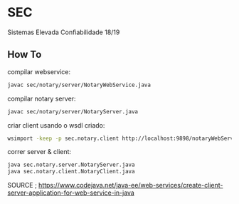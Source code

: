 # SEC
Sistemas Elevada Confiabilidade 18/19

## How To

compilar webservice:

```sh
javac sec/notary/server/NotaryWebService.java
```

compilar notary server:

```sh
javac sec/notary/server/NotaryServer.java
```

criar client usando o wsdl criado:

```sh
wsimport -keep -p sec.notary.client http://localhost:9898/notaryWebService?wsdl
```


correr server & client:

```sh
java sec.notary.server.NotaryServer.java
java sec.notary.client.NotaryClient.java
```

SOURCE ; https://www.codejava.net/java-ee/web-services/create-client-server-application-for-web-service-in-java
